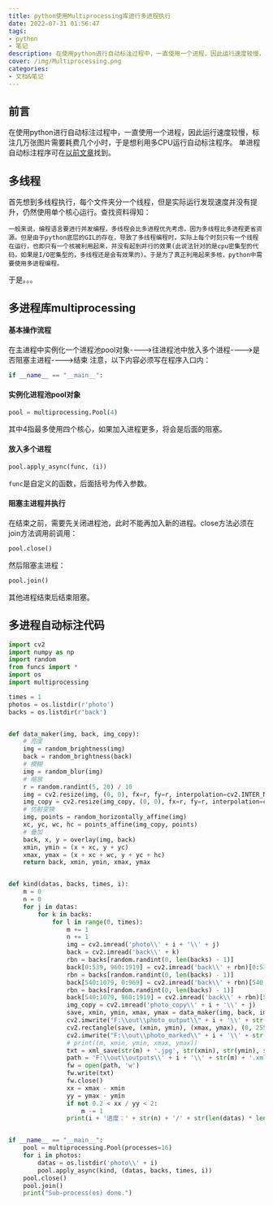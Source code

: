 ```yaml
---
title: python使用Multiprocessing库进行多进程执行
date: 2022-07-31 01:56:47
tags:
- python
- 笔记
description: 在使用python进行自动标注过程中，一直使用一个进程，因此运行速度较慢，标注几万张图片需要耗费几个小时，于是想利用多CPU运行自动标注程序...
cover: /img/Multiprocessing.png
categories: 
- 文档&笔记
---
```

## 前言
在使用python进行自动标注过程中，一直使用一个进程，因此运行速度较慢，标注几万张图片需要耗费几个小时，于是想利用多CPU运行自动标注程序。
单进程自动标注程序可在[以前文章](http://triority.cc/2022/06/21/auto-marking/ "以前文章")找到。
## 多线程
首先想到多线程执行，每个文件夹分一个线程，但是实际运行发现速度并没有提升，仍然使用单个核心运行。查找资料得知：
```
一般来说，编程语言要进行并发编程，多线程会比多进程优先考虑，因为多线程比多进程更省资源。但是由于python底层的GIL的存在，导致了多线程编程时，实际上每个时刻只有一个线程在运行，也即只有一个核被利用起来，并没有起到并行的效果(此说法针对的是cpu密集型的代码，如果是I/O密集型的，多线程还是会有效果的)。于是为了真正利用起来多核，python中需要使用多进程编程。
```
于是。。。
## 多进程库multiprocessing
#### 基本操作流程
在主进程中实例化一个进程池pool对象---->往进程池中放入多个进程---->是否阻塞主进程---->结束
注意，以下内容必须写在程序入口内：
```python
if __name__ == "__main__":
```
#### 实例化进程池pool对象
```python
pool = multiprocessing.Pool(4)
```
其中4指最多使用四个核心，如果加入进程更多，将会是后面的阻塞。
#### 放入多个进程
```python
pool.apply_async(func, (i))
```
`func`是自定义的函数，后面括号为传入参数。
#### 阻塞主进程并执行
在结束之前，需要先关闭进程池，此时不能再加入新的进程。close方法必须在join方法调用前调用：
```python
pool.close()
```
然后阻塞主进程：
```python
pool.join()
```
其他进程结束后结束阻塞。

## 多进程自动标注代码
```python
import cv2
import numpy as np
import random
from funcs import *
import os
import multiprocessing

times = 1
photos = os.listdir(r'photo')
backs = os.listdir(r'back')


def data_maker(img, back, img_copy):
    # 亮度
    img = random_brightness(img)
    back = random_brightness(back)
    # 模糊
    img = random_blur(img)
    # 缩放
    r = random.randint(5, 20) / 10
    img = cv2.resize(img, (0, 0), fx=r, fy=r, interpolation=cv2.INTER_NEAREST)
    img_copy = cv2.resize(img_copy, (0, 0), fx=r, fy=r, interpolation=cv2.INTER_NEAREST)
    # 仿射变换
    img, points = random_horizontally_affine(img)
    xc, yc, wc, hc = points_affine(img_copy, points)
    # 叠加
    back, x, y = overlay(img, back)
    xmin, ymin = (x + xc, y + yc)
    xmax, ymax = (x + xc + wc, y + yc + hc)
    return back, xmin, ymin, xmax, ymax


def kind(datas, backs, times, i):
    m = 0
    n = 0
    for j in datas:
        for k in backs:
            for l in range(0, times):
                m += 1
                n += 1
                img = cv2.imread('photo\\' + i + '\\' + j)
                back = cv2.imread('back\\' + k)
                rbn = backs[random.randint(0, len(backs) - 1)]
                back[0:539, 960:1919] = cv2.imread('back\\' + rbn)[0:539, 960:1919]
                rbn = backs[random.randint(0, len(backs) - 1)]
                back[540:1079, 0:969] = cv2.imread('back\\' + rbn)[540:1079, 0:969]
                rbn = backs[random.randint(0, len(backs) - 1)]
                back[540:1079, 960:1919] = cv2.imread('back\\' + rbn)[540:1079, 960:1919]
                img_copy = cv2.imread('photo_copy\\' + i + '\\' + j)
                save, xmin, ymin, xmax, ymax = data_maker(img, back, img_copy)
                cv2.imwrite("F:\\out\\photo_output\\" + i + '\\' + str(m) + '.jpg', save)
                cv2.rectangle(save, (xmin, ymin), (xmax, ymax), (0, 255, 0), 2)
                cv2.imwrite("F:\\out\\photo_marked\\" + i + '\\' + str(m) + '.jpg', save)
                # print((m, xmin, ymin, xmax, ymax))
                txt = xml_save(str(m) + '.jpg', str(xmin), str(ymin), str(xmax), str(ymax))
                path = 'F:\\out\\outputs\\' + i + '\\' + str(m) + '.xml'
                fw = open(path, 'w')
                fw.write(txt)
                fw.close()
                xx = xmax - xmin
                yy = ymax - ymin
                if not 0.2 < xx / yy < 2:
                    m -= 1
                print(i + '进度：' + str(n) + '/' + str(len(datas) * len(backs) * times))


if __name__ == "__main__":
    pool = multiprocessing.Pool(processes=16)
    for i in photos:
        datas = os.listdir('photo\\' + i)
        pool.apply_async(kind, (datas, backs, times, i))
    pool.close()
    pool.join()
    print("Sub-process(es) done.")

```